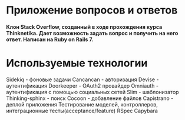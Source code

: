 # **Приложение вопросов и ответов**
#### Клон Stack Overflow, созданный в ходе прохождения курса Thinknetika. Дает возможность задать вопрос и получить на него ответ. Написан на Ruby on Rails 7.

# **Используемые технологии**
Sidekiq - фоновые задачи
Cancancan - авторизация
Devise - аутентификация
Doorkeeper - OAuth2 провайдер
Omniauth - аутентификация с помощью социальных сетей
Slim - шаблонизатор
Thinking-sphinx - поиск
Сocoon - добавление файлов
Capistrano - деплой приложения
Тестирование моделей, контроллеров, интеграционные тесты(acceptance/feature)
RSpec
Capybara
